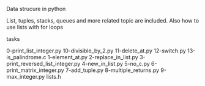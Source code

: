 Data strucure in python

List, tuples, stacks, queues and more
related topic are included. Also how to use
lists with for loops

tasks

0-print_list_integer.py
10-divisible_by_2.py
11-delete_at.py
12-switch.py
13-is_palindrome.c
1-element_at.py
2-replace_in_list.py
3-print_reversed_list_integer.py
4-new_in_list.py
5-no_c.py
6-print_matrix_integer.py
7-add_tuple.py
8-multiple_returns.py
9-max_integer.py
lists.h
